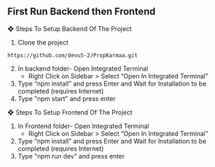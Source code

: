 ## First Run Backend then Frontend 

❖ Steps To Setup Backend Of The Project

1. Clone the project
```
https://github.com/devu5-2/PropKarmaa.git
```
2. In backend folder- Open Integrated Terminal
    - Right Click on Sidebar > Select “Open In Integrated Terminal”
3. Type “npm install” and press Enter and Wait for Installation to be completed (requires Internet)
4. Type "npm start" and press enter


❖ Steps To Setup Frontend Of The Project

1. In Frontend folder- Open Integrated Terminal
    - Right Click on Sidebar > Select “Open In Integrated Terminal”
2. Type “npm install” and press Enter and Wait for Installation to be completed (requires Internet)
3. Type "npm run dev" and press enter
